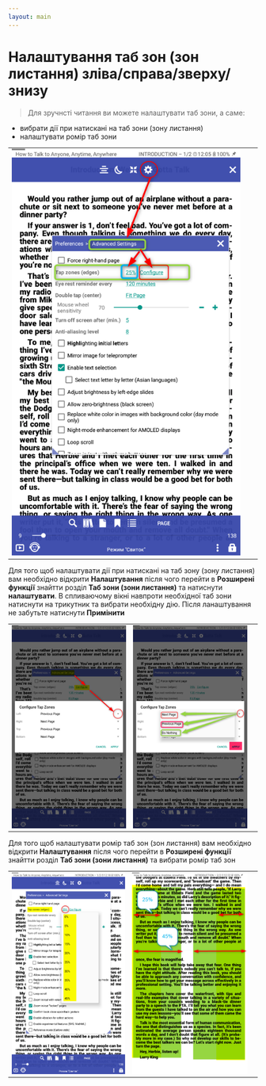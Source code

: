 ```yaml
---
layout: main
---
```


# Налаштування таб зон (зон листання) зліва/справа/зверху/знизу

> Для зручнсті читання ви можете налаштувати таб зони, а саме:
* вибрати дії при натискані на таб зони (зону листання)
* налаштувати ромір таб зони  

||||
|-|-|-|
|![](1.png)|

Для того щоб налаштувати дії при натискані на таб зону (зону листання) вам необхідно відкрити **Налаштування** після чого перейти в **Розширені функції** знайтти розділ **Таб зони (зони листання)** та натиснути **налаштувати**. В спливаючому вікні навпроти необхідної таб зони натиснути на трикутник та вибрати необхідну дію. Після ланаштування не забутьте натиснути **Примінити**

||||
|-|-|-|
|![](2.png)|![](3.png)|

Для того щоб налаштувати ромір таб зон (зон листання) вам необхідно відкрити **Налаштування** після чого перейти в **Розширені функції** знайтти розділ **Таб зони (зони листання)** та вибрати ромір таб зон 

||||
|-|-|-|
|![](4.png)|![](5.png)|


